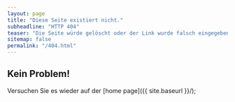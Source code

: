 ```yaml
---
layout: page
title: "Diese Seite existiert nicht."
subheadline: "HTTP 404"
teaser: "Die Seite würde gelöscht oder der Link wurde falsch eingegeben."
sitemap: false
permalink: "/404.html"
---
```

## Kein Problem!

Versuchen Sie es wieder auf der [home page]({{ site.baseurl }}/); 
